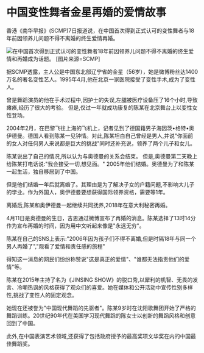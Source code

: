 # 中国变性舞者金星再婚的爱情故事

香港《南华早报》(SCMP)7日报道说，在中国首次得到正式认可的变性舞者与18年前因领养儿问题不得不离婚的终生爱情再婚。

![在中国首次得到正式认可的变性舞者18年前因领养儿问题不得不离婚的终生爱情和再婚成为话题。 [图片来源=SCMP]](https://wimg.mk.co.kr/news/cms/202405/07/news-p.v1.20240507.03229d0b26a542b9ae2886634a676244_P1.jpg) 

据SCMP透露，主人公是中国东北部辽宁省的金星（56岁），她是微博粉丝达1400万名的著名变性艺人。1995年4月,他在北京一家医院接受了变性手术,成为了变性人。

曾是舞蹈演员的他在手术过程中,因护士的失误,左腿被医疗设备压了16个小时,导致瘫痪,经历了很大的考验。 但是,仅过一年就成功康复的陈某在北京舞台上以变性女性登场。

2004年2月，在巴黎飞往上海的飞机上，记者见到了德国籍男子海因茨•格特•奥伊德曼。德国人看到陈某一见钟情。对此,陈某坦白自己曾经是男人,并说"你面前的女人对任何男人来说都是巨大的挑战"同时还补充说，领养了两个儿子和女儿。

陈某说出了自己的情况,所以认为与奥德曼的关系会结束。 但是,奥德曼第二天晚上给陈某打电话说:"我会接受一切,想见面。"  2005年他们结婚。奥德曼为了和陈某一起生活，独自移居到了中国。

但是他们结婚一年后就离婚了。其理由是为了解决子女的户籍问题,不影响大儿子的学业。作为外国人，奥伊德曼要想获得国际领养资格，需要等1年。

离婚后,陈某和奥伊德曼一起继续共同抚养,2018年在意大利秘密再婚。

4月11日是奥德曼的生日，吉恩通过微博宣布了再婚的消息。陈某选择了13时14分作为宣布再婚的时间，因为用中文听起来像是"永远无穷"。

陈某在自己的SNS上表示:"2006年因为孩子们不得不离婚,但是时隔18年与同一个男人再婚了","观看了爱情和责任感的旅程"

得知这一消息的网民们纷纷称赞说"这是真正的爱情"、"谁都无法指责他们的爱情"等。

陈某在2015年主持了名为《JINSING SHOW》的脱口秀,以犀利的机智、无畏的发言、冷嘲热讽的风格获得了观众们的喜爱。她在媒体和公开活动中宣传性别多样性,挑战了变性人的固定观念。

她现在还被誉为"中国现代舞蹈的先驱者"。陈某9岁时在沈阳歌舞团开始了严格的舞蹈训练。20世纪90年代在美国学习现代舞蹈的陈女士以创新的舞蹈风格和创意回到了中国。

此外,在中国表演艺术领域,还获得了包括政府授予的最高奖项文华奖在内的中国最佳舞蹈奖。